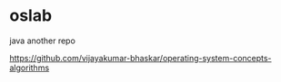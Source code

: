 # oslab



java another repo


https://github.com/vijayakumar-bhaskar/operating-system-concepts-algorithms



